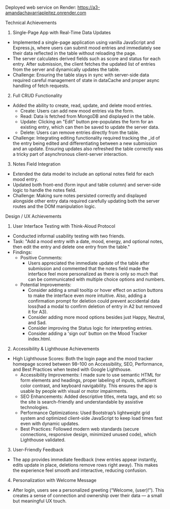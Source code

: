 Deployed web service on Render: https://a3-amandachavarriapleitez.onrender.com

Technical Achievements

1. Single-Page App with Real-Time Data Updates
- Implemented a single-page application using vanilla JavaScript and Express.js, where users can submit mood entries and immediately see their data reflected in the table without reloading the page.
- The server calculates derived fields such as score and status for each entry. After submission, the client fetches the updated list of entries from the server and dynamically updates the table.
- Challenge: Ensuring the table stays in sync with server-side data required careful management of state in dataCache and proper async handling of fetch requests.

2. Full CRUD Functionality
- Added the ability to create, read, update, and delete mood entries.
    - Create: Users can add new mood entries via the form.  
    - Read: Data is fetched from MongoDB and displayed in the table.
    - Update: Clicking an "Edit" button pre-populates the form for an existing entry, which can then be saved to update the server data.
    - Delete: Users can remove entries directly from the table.
- Challenge: Integrating editing functionality required tracking the _id of the entry being edited and differentiating between a new submission and an update. Ensuring updates also refreshed the table correctly was a tricky part of asynchronous client-server interaction.

3. Notes Field Integration
- Extended the data model to include an optional notes field for each mood entry.
- Updated both front-end (form input and table column) and server-side logic to handle the notes field.
- Challenge: Making sure notes persisted correctly and displayed alongside other entry data required carefully updating both the server routes and the DOM manipulation logic.

Design / UX Achievements

1. User Interface Testing with Think-Aloud Protocol
- Conducted informal usability testing with two friends.
- Task: "Add a mood entry with a date, mood, energy, and optional notes, then edit the entry and delete one entry from the table."
- Findings:
    - Positive Comments: 
        - Users appreciated the immediate update of the table after submission and commented that the notes field made the interface feel more personalized as there is only so much that can be communicated with multiple choice options and numbers.
    - Potential Improvements: 
        - Consider adding a small tooltip or hover effect on action buttons to make the interface even more intuitive. Also, adding a confirmation prompt for deletion could prevent accidental data loss(had a modal to confirm deletion of entry in A2 but removed it for A3).
        - Consider adding more mood options besides just Happy, Neutral, and Sad. 
        - Consider improving the Status logic for interpreting entries.
        - Consider adding a 'sign out' button on the Mood Tracker index.html.

2. Accessibility & Lighthouse Achievements
- High Lighthouse Scores: Both the login page and the mood tracker homepage scored between 98–100 on Accessibility, SEO, Performance, and Best Practices when tested with Google Lighthouse.
    - Accessibility Improvements: I made sure to use semantic HTML for form elements and headings, proper labeling of inputs, sufficient color contrast, and keyboard navigability. This ensures the app is usable by people with visual or motor impairments.
    - SEO Enhancements: Added descriptive titles, meta tags, and etc so the site is search-friendly and understandable by assistive technologies.
    - Performance Optimizations: Used Bootstrap’s lightweight grid system and optimized client-side JavaScript to keep load times fast even with dynamic updates.
    - Best Practices: Followed modern web standards (secure connections, responsive design, minimized unused code), which Lighthouse validated.

3. User-Friendly Feedback
- The app provides immediate feedback (new entries appear instantly, edits update in place, deletions remove rows right away). This makes the experience feel smooth and interactive, reducing confusion.

4. Personalization with Welcome Message
- After login, users see a personalized greeting (“Welcome, (user)!”). This creates a sense of connection and ownership over their data — a small but meaningful UX touch.